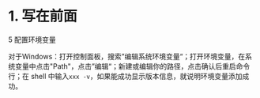 # 1. 写在前面

5 配置环境变量

对于Windows：打开控制面板，搜索”编辑系统环境变量“；打开环境变量，在系统变量中点击"Path"，点击”编辑“；新建或编辑你的路径，点击确认后重启命令行；在 shell 中输入`xxx -v`，如果能成功显示版本信息，就说明环境变量添加成功。 

